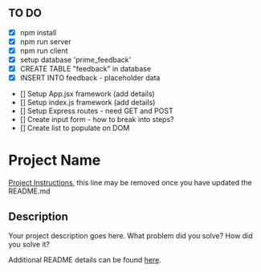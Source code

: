 ## TO DO
- [x] npm install
- [x] npm run server
- [x] npm run client
- [x] setup database 'prime_feedback'
- [x] CREATE TABLE "feedback" in database
- [x] INSERT INTO feedback - placeholder data
- [] Setup App.jsx framework (add details)
- [] Setup index.js framework (add details)
- [] Setup Express routes - need GET and POST
- [] Create input form - how to break into steps?
- [] Create list to populate on DOM

# Project Name

[Project Instructions](./INSTRUCTIONS.md), this line may be removed once you have updated the README.md

## Description

Your project description goes here. What problem did you solve? How did you solve it?

Additional README details can be found [here](https://github.com/PrimeAcademy/readme-template/blob/master/README.md).
